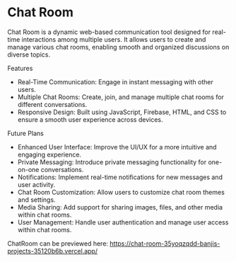 # Chat Room

Chat Room is a dynamic web-based communication tool designed for real-time interactions among multiple users. It allows users to create and manage various chat rooms, enabling smooth and organized discussions on diverse topics.

Features
- Real-Time Communication: Engage in instant messaging with other users.
- Multiple Chat Rooms: Create, join, and manage multiple chat rooms for different conversations.
- Responsive Design: Built using JavaScript, Firebase, HTML, and CSS to ensure a smooth user experience across devices.

Future Plans
- Enhanced User Interface: Improve the UI/UX for a more intuitive and engaging experience.
- Private Messaging: Introduce private messaging functionality for one-on-one conversations.
- Notifications: Implement real-time notifications for new messages and user activity.
- Chat Room Customization: Allow users to customize chat room themes and settings.
- Media Sharing: Add support for sharing images, files, and other media within chat rooms.
- User Management: Handle user authentication and manage user access within chat rooms.

ChatRoom can be previewed here: https://chat-room-35yoqzqdd-banjis-projects-35120b6b.vercel.app/
